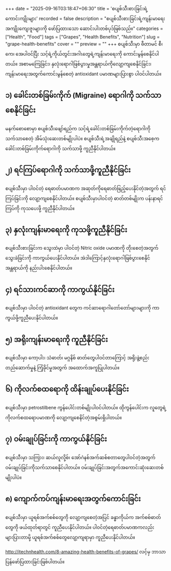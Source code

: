 +++
date = "2025-09-16T03:18:47+06:30"
title = 'စပျစ်သီးစားခြင်းရဲ့ကောင်းကျိုးများ'
recorded = false
description = "စပျစ်သီးစားခြင်းရဲ့ကျန်းမာရေးအကျိုးကျေးဇူးများကို ဖော်ပြထားသော ဆောင်းပါးတစ်ပုဒ်ဖြစ်သည်။"
categories = ["Health", "Food"]
tags = ["Grapes", "Health Benefits", "Nutrition"]
slug = "grape-health-benefits"
cover = ""
preview = ""
+++
စပျစ်သီးမှာ ဗီတာမင် စီ၊ ကေ၊ အေပါဝင်ပြီး သင့်ရဲ့ကိုယ်တွင်းအဂါၤတွေရဲ့ကျန်းမာရေးကို ကောင်းမွန်စေနိုင်ပါတယ်။ အစာမကြေခြင်း၊ နှလုံးရောဂါဖြစ်ပွားမှုအန္တရာယ်ကိုလျော့ကျစေနိုင်ခြင်း၊ ကျန်းမာရေးအတွက်ကောင်းမွန်စေတဲ့ antioxidant ပမာဏများပြားစွာ ပါဝင်ပါတယ်။

## ၁) ခေါင်းတစ်ခြမ်းကိုက် (Migraine) ရောဂါကို သက်သာစေနိုင်ခြင်း
မနက်စောစောမှာ စပျစ်သီးဖျော်ရည်က သင့်ရဲ့ခေါင်းတစ်ခြမ်းကိုက်တဲ့ရောဂါကို သက်သာစေတဲ့ အိမ်သုံးဆေးတစ်မျိုးပါပဲ။
စပျစ်သီးရဲ့အချိုရည်နဲ့ စပျစ်သီးအစေ့က ခေါင်းတစ်ခြမ်းကိုက်ရောဂါကို သက်သာဖို့ ကူညီနိုင်ပါတယ်။

## ၂) ရင်ကြပ်ရောဂါကို သက်သာဖို့ကူညီနိုင်ခြင်း
စပျစ်သီးမှာ ပါဝင်တဲ့ ရေဓာတ်ပမာဏက အဆုတ်ကိုရေဓာတ်ဖြည့်ပေးနိုင်တဲ့အတွက် ရင်ကြပ်ခြင်းကို လျော့ကျစေနိုင်ပါတယ်။ စပျစ်သီးမှာပါဝင်တဲ့ ဓာတ်တစ်မျိုးက ပန်းနာရင်ကြပ်ကို ကုသပေးဖို့ ကူညီနိုင်ပါတယ်။

## ၃) နှလုံးကျန်းမာရေးကို ကုသဖို့ကူညီနိုင်ခြင်း
စပျစ်သီးစားခြင်းက သွေးထဲမှာ ပါဝင်တဲ့ Nitric oxide ပမာဏကို တိုးစေတဲ့အတွက် သွေးခဲခြင်းကို ကာကွယ်ပေးနိုင်ပါတယ်။ အဲဒါကြောင့်နှလုံးရောဂါဖြစ်ပွားစေနိုင်အန္တရာယ်ကို နည်းပါးစေနိုင်ပါတယ်။

## ၄) ရင်သားကင်ဆာကို ကာကွယ်နိုင်ခြင်း
စပျစ်သီးမှာ ပါဝင်တဲ့ antioxidant တွေက ကင်ဆာရောဂါတော်တော်များများကို ကာကွယ်ဖို့ကူညီပေးနိုင်ပါတယ်။

## ၅) အရိုးကျန်းမာရေးကို ကူညီနိုင်ခြင်း
စပျစ်သီးမှာ ကော့ပါး၊ သံဓာတ်၊ မဂ္ဂနိစ် ဓာတ်တွေပါဝင်တာကြောင့် အရိုးဖွဲ့စည်းတည်ဆောက်မှုနဲ့ ကြံ့ခိုင်မှုအတွက် အထောက်အကူပြုပါတယ်။

## ၆) ကိုလက်စထရောကို ထိန်းချုပ်ပေးနိုင်ခြင်း
စပျစ်သီးမှာ petrostilbene ကွန်ပေါင်းတစ်မျိုးပါဝင်ပါတယ်။ ထိုကွန်ပေါင်းက လူတွေရဲ့ကိုလက်စထရောပမာဏကို လျော့ကျစေနိင်တဲ့အစွမ်းရှိပါတယ်။

## ၇) ဝမ်းချုပ်ခြင်းကို ကာကွယ်နိုင်ခြင်း
စပျစ်သီးမှာ သကြား၊ ဆယ်လူလို့စ်၊ အော်ဂဲနစ်အက်ဆစ်စတာတွေပါဝင်တဲ့အတွက် ဝမ်းချုပ်ခြင်းကိုသက်သာစေနိုင်ပါတယ်။ ဝမ်းချုပ်ခြင်းအတွက်အကောင်းဆုံးဆေးတစ်မျိုးပါပဲ။

## ၈) ကျောက်ကပ်ကျန်းမာရေးအတွက်ကောင်းခြင်း
စပျစ်သီးမှာ ယူရစ်အက်စစ်တွေကို လျော့ကျစေတဲ့အပြင် ခန္ဓာကိုယ်က အက်စစ်ဓာတ်တွေကို ဖယ်ထုတ်ရာတွင် ကူညီပေးနိုင်ပါတယ်။ ပါဝင်တဲ့ရေဓာတ်ပမာဏကလည်း များပြားတာမို့ ယူရစ်အက်စစ်တွေလျော့ကျရာမှာ ကူညီပေးနိုင်ပါတယ်။

http://itechnhealth.com/8-amazing-health-benefits-of-grapes/ လင့်မှ ဘာသာပြန်ဖော်ပြထားခြင်းဖြစ်ပါတယ်။
